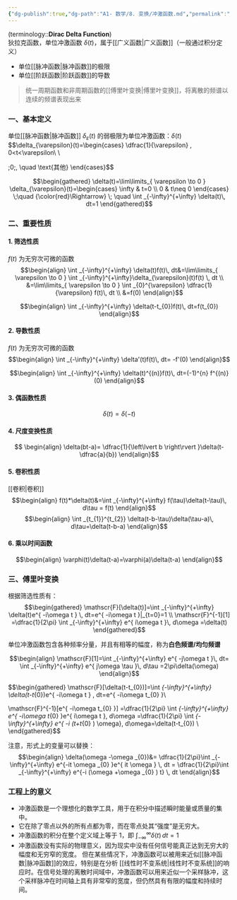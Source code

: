 ```yaml
---
{"dg-publish":true,"dg-path":"A1- 数学/8. 变换/冲激函数.md","permalink":"/A1- 数学/8. 变换/冲激函数/","dgPassFrontmatter":true,"noteIcon":"","created":"2024-05-21T15:20:27.963+08:00","updated":"2025-04-14T18:36:05.332+08:00"}
---
```


(terminology::**Dirac Delta Function**)    
狄拉克函数，单位冲激函数 $\delta(t)$，属于[[广义函数\|广义函数]]（一般通过积分定义）
- 单位[[脉冲函数\|脉冲函数]]的极限
- 单位[[阶跃函数\|阶跃函数]]的导数

> 统一周期函数和非周期函数的[[傅里叶变换\|傅里叶变换]]，将离散的频谱以连续的频谱表现出来

### 一、基本定义
单位[[脉冲函数\|脉冲函数]] $\delta_{\varepsilon}(t)$ 的弱极限为单位冲激函数：$\delta(t)$
$$\delta_{\varepsilon}(t)=\begin{cases}
\dfrac{1}{\varepsilon} , 0<t<\varepsilon\\ \\

\;0\;, \quad \text{其他}
\end{cases}$$

$$\begin{gathered}
\delta(t)=\lim\limits_{ \varepsilon \to 0 } \delta_{\varepsilon}(t)=\begin{cases}
\infty & t=0 \\
0 & t\neq 0
\end{cases} \;\quad  {\color{red}\Rightarrow} \; \quad \int _{-\infty}^{+\infty} \delta(t)\, dt=1 
\end{gathered}$$

### 二、重要性质
#### 1. 筛选性质
$f(t)$ 为无穷次可微的函数
$$\begin{align}
\int _{-\infty}^{+\infty} \delta(t)f(t)\, dt&=\lim\limits_{ \varepsilon \to 0 } \int _{-\infty}^{+\infty}\delta_{\varepsilon}(t)f(t) \, dt \\
&=\lim\limits_{ \varepsilon \to 0 }  \int _{0}^{\varepsilon}  \dfrac{1} {\varepsilon} f(t)\, dt  \\
&=f(0)
\end{align}$$

$$\begin{align}
\int _{-\infty}^{+\infty} \delta(t-t_{0})f(t)\, dt=f(t_{0})
\end{align}$$
#### 2. 导数性质
$f(t)$ 为无穷次可微的函数
$$\begin{align}
\int _{-\infty}^{+\infty} \delta'(t)f(t)\, dt= -f'(0)
\end{align}$$

$$\begin{align}
\int _{-\infty}^{+\infty} \delta(t)^{(n)}f(t)\, dt=(-1)^{n} f^{(n)}(0)
\end{align}$$

#### 3. 偶函数性质
$$\delta(t)=\delta(-t)$$


#### 4. 尺度变换性质
$$ \begin{align}
\delta(bt-a)= \dfrac{1}{\left\lvert  b \right\rvert }\delta(t- \dfrac{a}{b})
\end{align}$$

#### 5. 卷积性质
[[卷积\|卷积]]
$$\begin{align}
f(t)*\delta(t)&=\int _{-\infty}^{+\infty} f(\tau)\delta(t-\tau)\, d\tau = f(t)
\end{align}$$
$$\begin{align}
\int _{t_{1}}^{t_{2}} \delta(t-b-\tau)\delta(\tau-a)\, d\tau=\delta(t-b-a)
\end{align}$$
#### 6.  乘以时间函数
$$\begin{align}
\varphi(t)\delta(t-a)=\varphi(a)\delta(t-a)
\end{align}$$


### 三、傅里叶变换
根据筛选性质有：
$$\begin{gathered}
\mathscr{F}[\delta(t)]=\int _{-\infty}^{+\infty} \delta(t)e^{ -i\omega t } \, dt=e^{ -i\omega t }|_{t=0}=1 \\
\mathscr{F}^{-1}[1] =\dfrac{1}{2\pi} \int _{-\infty}^{+\infty}  e^{ i\omega t }\, d\omega =\delta(t)
\end{gathered}$$

单位冲激函数包含各种频率分量，并且有相等的幅度，称为**白色频谱/均匀频谱**

$$\begin{align}
\mathscr{F}[1]=\int _{-\infty}^{+\infty} e^{ -j\omega t }\, dt= \int _{-\infty}^{+\infty} e^{ j\omega \tau }\, d\tau =2\pi\delta(\omega)
\end{align}$$


$$\begin{gathered}
\mathscr{F}[\delta(t-t_{0})]=\int _{-\infty}^{+\infty} \delta(t-t_{0})e^{ -i\omega t } \, dt=e^{ -i\omega t_{0} }\\ 

\mathscr{F}^{-1}[e^{ -i\omega t_{0} }] =\dfrac{1}{2\pi} \int _{-\infty}^{+\infty} e^{ -i\omega t_{0} }e^{ i\omega t }\, d\omega =\dfrac{1}{2\pi} \int _{-\infty}^{+\infty} e^{ -i (t+t_{0} ) \omega}\, d\omega=\delta(t-t_{0}) \\
\end{gathered}$$

注意，形式上的变量可以替换：
$$\begin{align}
\delta(\omega -\omega _{0})&= \dfrac{1}{2\pi}\int _{-\infty}^{+\infty} e^{-it \omega _{0}  }e^{ it \omega  } \, dt   = \dfrac{1}{2\pi}\int _{-\infty}^{+\infty} e^{-i (\omega +\omega _{0} ) t} \, dt  
\end{align}$$

### 工程上的意义
- 冲激函数是一个理想化的数学工具，用于在积分中描述瞬时能量或质量的集中。
- 它在除了零点以外的所有点都为零，而在零点处其“强度”是无穷大。
- 冲激函数的积分在整个定义域上等于 1，即 $\int_{-\infty}^{\infty} \delta(t)  \, dt=1$
- 冲激函数没有实际的物理意义，因为现实中没有任何信号能真正达到无穷大的幅度和无穷窄的宽度。
但在某些情况下，冲激函数可以被用来近似[[脉冲函数\|脉冲函数]]的效应，特别是在分析 [[线性时不变系统\|线性时不变系统]]的响应时。在信号处理的离散时间域中，冲激函数可以用来近似一个采样脉冲，这个采样脉冲在时间轴上具有非常窄的宽度，但仍然具有有限的幅度和持续时间。

